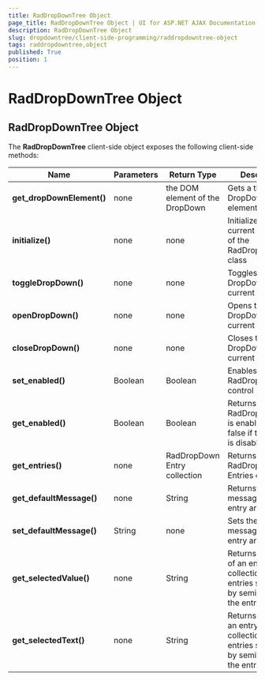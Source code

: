 ```yaml
---
title: RadDropDownTree Object
page_title: RadDropDownTree Object | UI for ASP.NET AJAX Documentation
description: RadDropDownTree Object
slug: dropdowntree/client-side-programming/raddropdowntree-object
tags: raddropdowntree,object
published: True
position: 1
---
```


# RadDropDownTree Object



## RadDropDownTree Object

The __RadDropDownTree__ client-side object exposes the following client-side methods:


| Name | Parameters | Return Type | Description |
| ------ | ------ | ------ | ------ |
| __get_dropDownElement()__ |none|the DOM element of the DropDown|Gets a the DropDown element|
| __initialize()__ |none|none|Initializes the current instance of the RadDropDownTree class|
| __toggleDropDown()__ |none|none|Toggles the DropDown of the current instance|
| __openDropDown()__ |none|none|Opens the DropDown of the current instance|
| __closeDropDown()__ |none|none|Closes the DropDown of the current instance|
| __set_enabled()__ |Boolean|Boolean|Enables the RadDropDownTree control|
| __get_enabled()__ |Boolean|Boolean|Returns true if the RadDropDownTree is enabled and false if the control is disabled|
| __get_entries()__ |none|RadDropDown Entry collection|Returns the RadDropDownTree Entries collection|
| __get_defaultMessage()__ |none|String|Returnsthe Default message in the entry area|
| __set_defaultMessage()__ |String|none|Sets the Default message in the entry area|
| __get_selectedValue()__ |none|String|Returns the value of an entry (or a collection of entries separated by semicolon) in the entry area|
| __get_selectedText()__ |none|String|Returns the text of an entry(or a collection of entries separated by semicolon) in the entry area|
